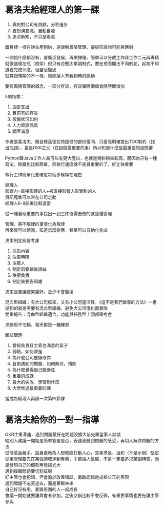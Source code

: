 # 葛洛夫給經理人的第一課
1. 真的對公司有貢獻，分秒進步  
2. 要扮演要職，自動自發  
3. 追求新知，不只是看書  

跟目標一樣在說生產制約，還說到風險管理，要提前設想可能與應對  

一開始什麼都沒有，要廣泛發展，再來擇優，簡單可以分成工作非工作二元再專精  
就像造個花瓶（框架）但只有花瓶太單調制式，要在裡面開出不同的花，起初不知道要完成什麼，但靈活變通  
就算跟預期的不一樣，總能讓人有看到時的感動  

要有風險管理的概念，一部分存貨，存貨實際價值會隨時間增加  

5項指標：  
1. 固定支出  
2. 目前有的存貨  
3. 設備狀況如何  
4. 人力資源品質  
5. 顧客滿意  

作者是葛洛夫，跟目標高德拉特提倡的部份雷同，只是高明確提出TOC制約（找出瓶頸），葛是OKR之父（在說做最重要的事）所以知道什麼是最重要的是關鍵  

Python跟Java工作人員可以有更大產出，也就是說斜槓率較高，而因為只有一種寫法，除錯也比較簡單，那執行速度就不是最重要的了，好比快重要  

執行工作簡單化要確定每個步驟存在理由  

經理人  
影響力=直接影響的人+被直接影響人影響到的人  
資訊蒐集可以常在公司走動  
經理人6-8部署比較適當  

從一堆看似重要的事找出一到三件值得去做的就是種管理  

管理，將不規律的事情化為規律   
再來就可以預測，知道怎麼對應，甚至可以自動化完成  

決策制定前要考慮  
1. 決策內容  
2. 決策時限  
3. 決策人  
4. 制定前要跟誰請益  
5. 誰要負責  
6. 制定後要告知誰  

決策是要讓結果變好，至少不會變壞  

混血型組織：有大公司框架，又有小公司靈活性，《這不是我們做事的方法》一書提到的就是需要有混血型組織，避免大公司僵化而衰敗  
雙重報告：混血型組織適合，功能與任務型上頭都需考慮  

求勝但不怕輸，每天都是一種練習  

面試問題  
1. 曾經負責且主管也滿意的案子  
2. 弱點，如何改進  
3. 為什麼公司要錄取你  
4. 目前遇到的問題，如何解決，預防  
5. 為什麼覺得自己能勝任  
6. 重要的成就  
7. 最大的失敗，學習到什麼  
8. 大學修過最重要的課  

當成為經理人再讀一次第四節課  

# 葛洛夫給你的一對一指導
OKR注重溝通，遇到問題最好在問題沒擴大前先跟當事人談談  
給別人建議一開始是簡單答覆是否，表達我聽到問題的感受，再切入解決問題的方法  
從情感面著手，設身處地為人想較能打動人心，實事求是，溫和（不是示弱）堅定  
從事管理要先在某個領域達到專業，才能讓人信服，不是一定要追求某個特質，而是發現自己的優勢再發揚光大  
遇到複雜問題要切割征服  
好主管也會犯錯，但會勇於改善錯誤，勇敢認錯是成熟公正的表現  
遇到問題不追究過去，而是著眼未來  
自己好沒有用，要跟周圍的人一起成長  
會議一開始就要讓與會者參加，之後交辦比較不會反彈，有重要事情也要先讓主管參與  
